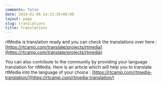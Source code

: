 ```yaml
---
comments: false
date: 2014-01-06 14:23:35+00:00
layout: page
slug: translations
title: Translations
---
```


rtMedia is translation ready and you can check the translations over here : [https://rtcamp.com/translate/projects/rtmedia](https://rtcamp.com/translate/projects/rtmedia)

You can also contribute to the community by providing your language translation for rtMedia. Here is an article which will help you to translate rtMedia into the language of your choice : [https://rtcamp.com/rtmedia-translation/](https://rtcamp.com/rtmedia-translation/)
